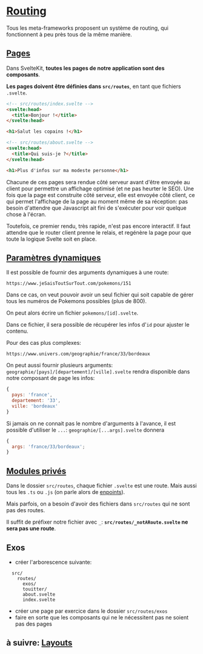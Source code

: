 # [Routing](https://kit.svelte.dev/docs#routing)

Tous les meta-frameworks proposent un système de routing, qui fonctionnent à peu près tous de la même manière.

## [Pages](https://kit.svelte.dev/docs#routing-pages)

Dans SvelteKit, **toutes les pages de notre application sont des composants**.

**Les pages doivent être définies dans `src/routes`**, en tant que fichiers `.svelte`.

```html
<!-- src/routes/index.svelte -->
<svelte:head>
  <title>Bonjour !</title>
</svelte:head>

<h1>Salut les copains !</h1>
```

```html
<!-- src/routes/about.svelte -->
<svelte:head>
  <title>Qui suis-je ?</title>
</svelte:head>

<h1>Plus d'infos sur ma modeste personne</h1>
```

Chacune de ces pages sera rendue côté serveur avant d'être envoyée au client pour permettre un affichage optimisé (et ne pas heurter le SEO). Une fois que la page est construite côté serveur, elle est envoyée côté client, ce qui permet l'affichage de la page au moment même de sa réception: pas besoin d'attendre que Javascript ait fini de s'exécuter pour voir quelque chose à l'écran.

Toutefois, ce premier rendu, très rapide, n'est pas encore interactif. Il faut attendre que le router client prenne le relais, et regénère la page pour que toute la logique Svelte soit en place.

## [Paramètres dynamiques](https://kit.svelte.dev/docs#routing-advanced-rest-parameters)

Il est possible de fournir des arguments dynamiques à une route:

`https://www.jeSaisToutSurTout.com/pokemons/151`

Dans ce cas, on veut pouvoir avoir un seul fichier qui soit capable de gérer tous les numéros de Pokemons possibles (plus de 800).

On peut alors écrire un fichier `pokemons/[id].svelte`.

Dans ce fichier, il sera possible de récupérer les infos d'`id` pour ajuster le contenu.

Pour des cas plus complexes:

`https://www.univers.com/geographie/france/33/bordeaux`

On peut aussi fournir plusieurs arguments: `geographie/[pays]/[departement]/[ville].svelte` rendra disponible dans notre composant de page les infos:

```js
{
  pays: 'france',
  departement: '33',
  ville: 'bordeaux'
}
```

Si jamais on ne connait pas le nombre d'arguments à l'avance, il est possible d'utiliser le `...`: `geographie/[...args].svelte` donnera

```js
{
  args: 'france/33/bordeaux';
}
```

## [Modules privés](https://kit.svelte.dev/docs#routing-private-modules)

Dans le dossier `src/routes`, chaque fichier `.svelte` est une route. Mais aussi tous les `.ts` ou `.js` (on parle alors de [enpoints](https://kit.svelte.dev/docs#routing-endpoints)).

Mais parfois, on a besoin d'avoir des fichiers dans `src/routes` qui ne sont pas des routes.

Il suffit de préfixer notre fichier avec `_`: **`src/routes/_notARoute.svelte` ne sera pas une route**.

## Exos

- créer l'arborescence suivante:

```
  src/
    routes/
      exos/
      touitter/
      about.svelte
      index.svelte
```

- créer une page par exercice dans le dossier `src/routes/exos`
- faire en sorte que les composants qui ne le nécessitent pas ne soient pas des pages

## à suivre: [Layouts](./6-3_layouts.md)

